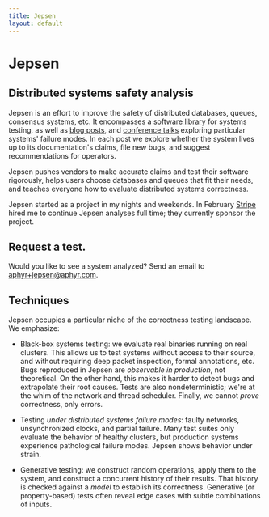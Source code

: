 ```yaml
---
title: Jepsen
layout: default
---
```


# Jepsen

## Distributed systems safety analysis

Jepsen is an effort to improve the safety of distributed databases, queues,
consensus systems, etc. It encompasses a [software
library](https://github.com/aphyr/jepsen) for systems testing, as well as [blog
posts](https://aphyr.com/media/tags/jepsen), and [conference
talks](http://www.ustream.tv/recorded/61443262) exploring particular systems'
failure modes. In each post we explore whether the system lives up to its
documentation's claims, file new bugs, and suggest recommendations for
operators.

Jepsen pushes vendors to make accurate claims and test their software
rigorously, helps users choose databases and queues that fit their needs, and
teaches everyone how to evaluate distributed systems correctness.

Jepsen started as a project in my nights and weekends. In February
[Stripe](http://stripe.com/jobs) hired me to continue Jepsen analyses full
time; they currently sponsor the project.

## Request a test.

Would you like to see a system analyzed? Send an email to <a
href="aphyr+jepsen@aphyr.com">aphyr+jepsen@aphyr.com</a>.

## Techniques

Jepsen occupies a particular niche of the correctness testing landscape. We
emphasize:

- Black-box systems testing: we evaluate real binaries running on real
  clusters. This allows us to test systems without access to their source, and
  without requiring deep packet inspection, formal annotations, etc. Bugs
  reproduced in Jepsen are *observable in production*, not theoretical. On the
  other hand, this makes it harder to detect bugs and extrapolate their root
  causes. Tests are also nondeterministic; we're at the whim of the network and
  thread scheduler. Finally, we cannot *prove* correctness, only errors.

- Testing *under distributed systems failure modes*: faulty networks,
  unsynchronized clocks, and partial failure. Many test suites only evaluate
  the behavior of healthy clusters, but production systems experience
  pathological failure modes. Jepsen shows behavior under strain.

- Generative testing: we construct random operations, apply them to the system,
  and construct a concurrent history of their results. That history is checked
  against a *model* to establish its correctness. Generative (or property-based)
  tests often reveal edge cases with subtle combinations of inputs.
